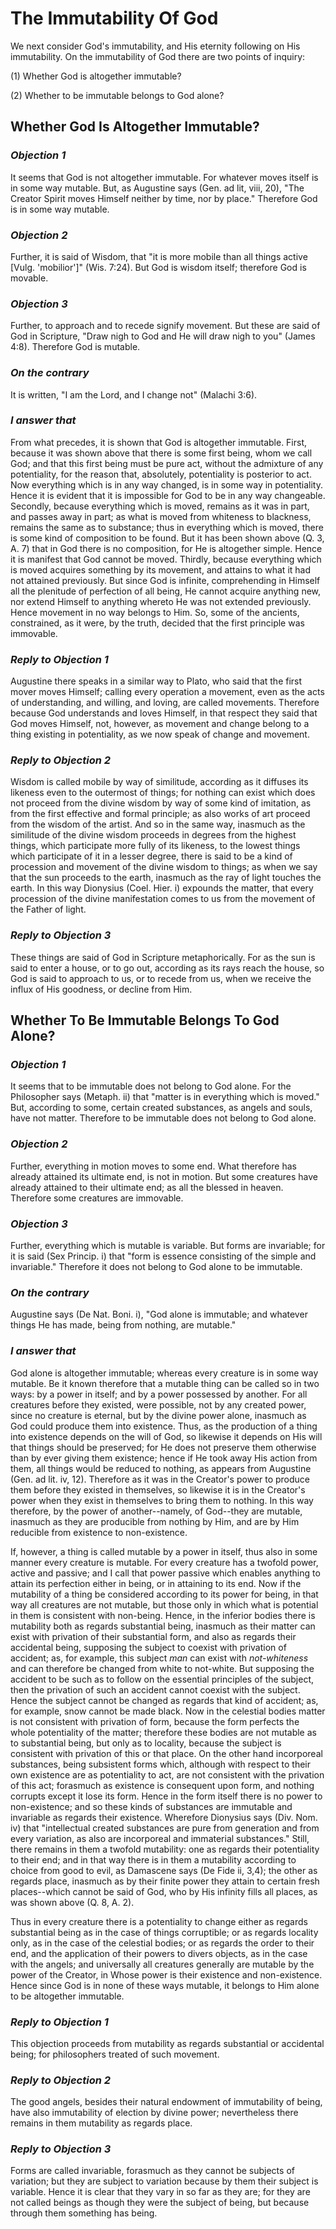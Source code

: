# The Immutability Of God

We next consider God's immutability, and His eternity following on His
immutability. On the immutability of God there are two points of
inquiry:

(1) Whether God is altogether immutable?

(2) Whether to be immutable belongs to God alone?


## Whether God Is Altogether Immutable?

### *Objection 1*
It seems that God is not altogether immutable. For
whatever moves itself is in some way mutable. But, as Augustine says
(Gen. ad lit, viii, 20), "The Creator Spirit moves Himself neither by
time, nor by place." Therefore God is in some way mutable.

### *Objection 2*
Further, it is said of Wisdom, that "it is more mobile
than all things active [Vulg. 'mobilior']" (Wis. 7:24). But God is
wisdom itself; therefore God is movable.

### *Objection 3*
Further, to approach and to recede signify movement. But
these are said of God in Scripture, "Draw nigh to God and He will draw
nigh to you" (James 4:8). Therefore God is mutable.

### *On the contrary*
It is written, "I am the Lord, and I change not"
(Malachi 3:6).

### *I answer that*
From what precedes, it is shown that God is altogether
immutable. First, because it was shown above that there is some first
being, whom we call God; and that this first being must be pure act,
without the admixture of any potentiality, for the reason that,
absolutely, potentiality is posterior to act. Now everything which is
in any way changed, is in some way in potentiality. Hence it is
evident that it is impossible for God to be in any way changeable.
Secondly, because everything which is moved, remains as it was in
part, and passes away in part; as what is moved from whiteness to
blackness, remains the same as to substance; thus in everything which
is moved, there is some kind of composition to be found. But it has
been shown above (Q. 3, A. 7) that in God there is no composition,
for He is altogether simple. Hence it is manifest that God cannot be
moved. Thirdly, because everything which is moved acquires something
by its movement, and attains to what it had not attained previously.
But since God is infinite, comprehending in Himself all the plenitude
of perfection of all being, He cannot acquire anything new, nor extend
Himself to anything whereto He was not extended previously. Hence
movement in no way belongs to Him. So, some of the ancients,
constrained, as it were, by the truth, decided that the first
principle was immovable.

### *Reply to Objection 1*
Augustine there speaks in a similar way to
Plato, who said that the first mover moves Himself; calling every
operation a movement, even as the acts of understanding, and willing,
and loving, are called movements. Therefore because God understands
and loves Himself, in that respect they said that God moves Himself,
not, however, as movement and change belong to a thing existing in
potentiality, as we now speak of change and movement.

### *Reply to Objection 2*
Wisdom is called mobile by way of similitude,
according as it diffuses its likeness even to the outermost of things;
for nothing can exist which does not proceed from the divine wisdom by
way of some kind of imitation, as from the first effective and formal
principle; as also works of art proceed from the wisdom of the artist.
And so in the same way, inasmuch as the similitude of the divine
wisdom proceeds in degrees from the highest things, which participate
more fully of its likeness, to the lowest things which participate of
it in a lesser degree, there is said to be a kind of procession and
movement of the divine wisdom to things; as when we say that the sun
proceeds to the earth, inasmuch as the ray of light touches the earth.
In this way Dionysius (Coel. Hier. i) expounds the matter, that every
procession of the divine manifestation comes to us from the movement
of the Father of light.

### *Reply to Objection 3*
These things are said of God in Scripture
metaphorically. For as the sun is said to enter a house, or to go out,
according as its rays reach the house, so God is said to approach to
us, or to recede from us, when we receive the influx of His goodness,
or decline from Him.

## Whether To Be Immutable Belongs To God Alone?

### *Objection 1*
It seems that to be immutable does not belong to God
alone. For the Philosopher says (Metaph. ii) that "matter is in
everything which is moved." But, according to some, certain created
substances, as angels and souls, have not matter. Therefore to be
immutable does not belong to God alone.

### *Objection 2*
Further, everything in motion moves to some end. What
therefore has already attained its ultimate end, is not in motion. But
some creatures have already attained to their ultimate end; as all the
blessed in heaven. Therefore some creatures are immovable.

### *Objection 3*
Further, everything which is mutable is variable. But
forms are invariable; for it is said (Sex Princip. i) that "form is
essence consisting of the simple and invariable." Therefore it does
not belong to God alone to be immutable.

### *On the contrary*
Augustine says (De Nat. Boni. i), "God alone is
immutable; and whatever things He has made, being from nothing, are
mutable."

### *I answer that*
God alone is altogether immutable; whereas every
creature is in some way mutable. Be it known therefore that a mutable
thing can be called so in two ways: by a power in itself; and by a
power possessed by another. For all creatures before they existed,
were possible, not by any created power, since no creature is eternal,
but by the divine power alone, inasmuch as God could produce them into
existence. Thus, as the production of a thing into existence depends
on the will of God, so likewise it depends on His will that things
should be preserved; for He does not preserve them otherwise than by
ever giving them existence; hence if He took away His action from
them, all things would be reduced to nothing, as appears from
Augustine (Gen. ad lit. iv, 12). Therefore as it was in the Creator's
power to produce them before they existed in themselves, so likewise
it is in the Creator's power when they exist in themselves to bring
them to nothing. In this way therefore, by the power of
another--namely, of God--they are mutable, inasmuch as they are
producible from nothing by Him, and are by Him reducible from
existence to non-existence.

If, however, a thing is called mutable by a power in itself, thus also
in some manner every creature is mutable. For every creature has a
twofold power, active and passive; and I call that power passive which
enables anything to attain its perfection either in being, or in
attaining to its end. Now if the mutability of a thing be considered
according to its power for being, in that way all creatures are not
mutable, but those only in which what is potential in them is
consistent with non-being. Hence, in the inferior bodies there is
mutability both as regards substantial being, inasmuch as their matter
can exist with privation of their substantial form, and also as
regards their accidental being, supposing the subject to coexist with
privation of accident; as, for example, this subject _man_ can exist
with _not-whiteness_ and can therefore be changed from white to
not-white. But supposing the accident to be such as to follow on the
essential principles of the subject, then the privation of such an
accident cannot coexist with the subject. Hence the subject cannot be
changed as regards that kind of accident; as, for example, snow cannot
be made black. Now in the celestial bodies matter is not consistent
with privation of form, because the form perfects the whole
potentiality of the matter; therefore these bodies are not mutable as
to substantial being, but only as to locality, because the subject is
consistent with privation of this or that place. On the other hand
incorporeal substances, being subsistent forms which, although with
respect to their own existence are as potentiality to act, are not
consistent with the privation of this act; forasmuch as existence is
consequent upon form, and nothing corrupts except it lose its form.
Hence in the form itself there is no power to non-existence; and so
these kinds of substances are immutable and invariable as regards
their existence. Wherefore Dionysius says (Div. Nom. iv) that
"intellectual created substances are pure from generation and from
every variation, as also are incorporeal and immaterial substances."
Still, there remains in them a twofold mutability: one as regards
their potentiality to their end; and in that way there is in them a
mutability according to choice from good to evil, as Damascene says
(De Fide ii, 3,4); the other as regards place, inasmuch as by their
finite power they attain to certain fresh places--which cannot be
said of God, who by His infinity fills all places, as was shown above
(Q. 8, A. 2).

Thus in every creature there is a potentiality to change either as
regards substantial being as in the case of things corruptible; or as
regards locality only, as in the case of the celestial bodies; or as
regards the order to their end, and the application of their powers to
divers objects, as in the case with the angels; and universally all
creatures generally are mutable by the power of the Creator, in Whose
power is their existence and non-existence. Hence since God is in none
of these ways mutable, it belongs to Him alone to be altogether
immutable.

### *Reply to Objection 1*
This objection proceeds from mutability as
regards substantial or accidental being; for philosophers treated of
such movement.

### *Reply to Objection 2*
The good angels, besides their natural endowment
of immutability of being, have also immutability of election by divine
power; nevertheless there remains in them mutability as regards place.

### *Reply to Objection 3*
Forms are called invariable, forasmuch as they
cannot be subjects of variation; but they are subject to variation
because by them their subject is variable. Hence it is clear that they
vary in so far as they are; for they are not called beings as though
they were the subject of being, but because through them something has
being.

